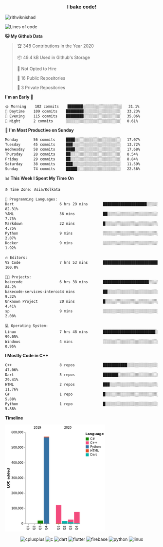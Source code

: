 <h3 align="center">I bake code!</h3>

<p align="left"> <img src="https://komarev.com/ghpvc/?username=rithviknishad" alt="rithviknishad" /> </p>

<!--START_SECTION:waka-->
![Lines of code](https://img.shields.io/badge/From%20Hello%20World%20I%27ve%20Written-23.3%20million%20lines%20of%20code-blue)

**🐱 My Github Data** 

> 🏆 348 Contributions in the Year 2020
 > 
> 📦 49.4 kB Used in Github's Storage 
 > 
> 🚫 Not Opted to Hire
 > 
> 📜 16 Public Repositories
 > 
> 🔑 3 Private Repositories 

**I'm an Early 🐤** 

```text
🌞 Morning    102 commits    ███████░░░░░░░░░░░░░░░░░░   31.1% 
🌆 Daytime    109 commits    ████████░░░░░░░░░░░░░░░░░   33.23% 
🌃 Evening    115 commits    ████████░░░░░░░░░░░░░░░░░   35.06% 
🌙 Night      2 commits      ░░░░░░░░░░░░░░░░░░░░░░░░░   0.61%

```
📅 **I'm Most Productive on Sunday** 

```text
Monday       56 commits     ████░░░░░░░░░░░░░░░░░░░░░   17.07% 
Tuesday      45 commits     ███░░░░░░░░░░░░░░░░░░░░░░   13.72% 
Wednesday    58 commits     ████░░░░░░░░░░░░░░░░░░░░░   17.68% 
Thursday     28 commits     ██░░░░░░░░░░░░░░░░░░░░░░░   8.54% 
Friday       29 commits     ██░░░░░░░░░░░░░░░░░░░░░░░   8.84% 
Saturday     38 commits     ███░░░░░░░░░░░░░░░░░░░░░░   11.59% 
Sunday       74 commits     █████░░░░░░░░░░░░░░░░░░░░   22.56%

```


📊 **This Week I Spent My Time On** 

```text
⌚︎ Time Zone: Asia/Kolkata

💬 Programming Languages: 
Dart                     6 hrs 29 mins       ████████████████████░░░░░   82.31% 
YAML                     36 mins             ██░░░░░░░░░░░░░░░░░░░░░░░   7.75% 
Markdown                 22 mins             █░░░░░░░░░░░░░░░░░░░░░░░░   4.75% 
Python                   9 mins              ░░░░░░░░░░░░░░░░░░░░░░░░░   2.07% 
Docker                   9 mins              ░░░░░░░░░░░░░░░░░░░░░░░░░   1.92%

🔥 Editors: 
VS Code                  7 hrs 53 mins       █████████████████████████   100.0%

🐱‍💻 Projects: 
bakecode                 6 hrs 38 mins       █████████████████████░░░░   84.2% 
bakecode-services-interco44 mins             ██░░░░░░░░░░░░░░░░░░░░░░░   9.32% 
Unknown Project          20 mins             █░░░░░░░░░░░░░░░░░░░░░░░░   4.41% 
sp                       9 mins              ░░░░░░░░░░░░░░░░░░░░░░░░░   2.08%

💻 Operating System: 
Linux                    7 hrs 48 mins       ████████████████████████░   99.05% 
Windows                  4 mins              ░░░░░░░░░░░░░░░░░░░░░░░░░   0.95%

```

**I Mostly Code in C++** 

```text
C++                      8 repos             ███████████░░░░░░░░░░░░░░   47.06% 
Dart                     5 repos             ███████░░░░░░░░░░░░░░░░░░   29.41% 
HTML                     2 repos             ███░░░░░░░░░░░░░░░░░░░░░░   11.76% 
C#                       1 repo              █░░░░░░░░░░░░░░░░░░░░░░░░   5.88% 
Python                   1 repo              █░░░░░░░░░░░░░░░░░░░░░░░░   5.88%

```


**Timeline**

![Chart not found](https://github.com/rithviknishad/rithviknishad/blob/master/charts/bar_graph.png) 


<!--END_SECTION:waka-->

<p align="center">
  <img src="https://devicons.github.io/devicon/devicon.git/icons/cplusplus/cplusplus-original.svg" alt="cplusplus" width="30" height="30"/>
  <img src="https://devicons.github.io/devicon/devicon.git/icons/c/c-original.svg" alt="c" width="30" height="30"/>
  <img src="https://www.vectorlogo.zone/logos/dartlang/dartlang-icon.svg" alt="dart" width="30" height="30"/>
  <img src="https://www.vectorlogo.zone/logos/flutterio/flutterio-icon.svg" alt="flutter" width="30" height="30"/> 
  <img src="https://www.vectorlogo.zone/logos/firebase/firebase-icon.svg" alt="firebase" width="30" height="30"/> 
  <img src="https://devicons.github.io/devicon/devicon.git/icons/python/python-original.svg" alt="python" width="30" height="30"/> 
  <img src="https://devicons.github.io/devicon/devicon.git/icons/linux/linux-original.svg" alt="linux" width="30" height="30"/> 
</p>
